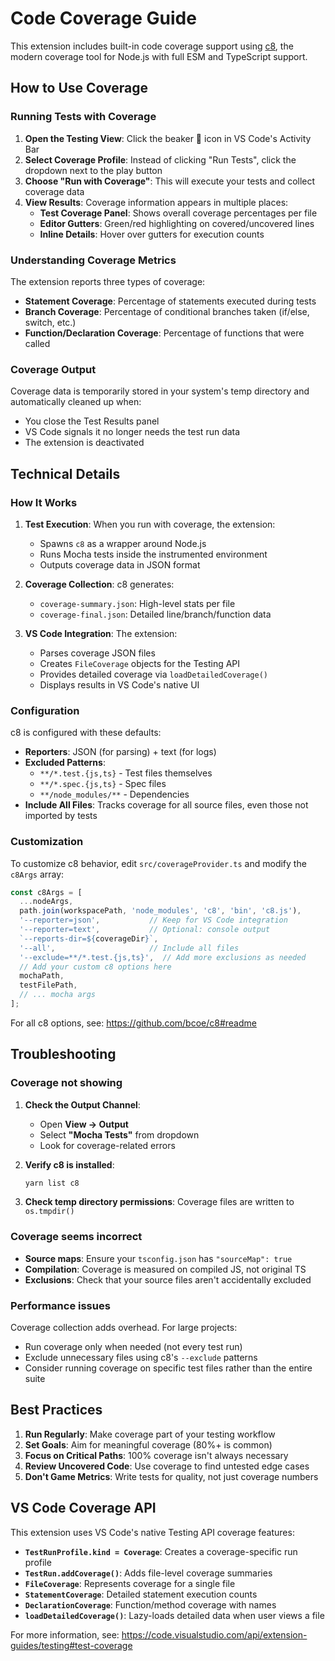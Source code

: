 # Code Coverage Guide

This extension includes built-in code coverage support using [c8](https://github.com/bcoe/c8), the modern coverage tool for Node.js with full ESM and TypeScript support.

## How to Use Coverage

### Running Tests with Coverage

1. **Open the Testing View**: Click the beaker 🧪 icon in VS Code's Activity Bar
2. **Select Coverage Profile**: Instead of clicking "Run Tests", click the dropdown next to the play button
3. **Choose "Run with Coverage"**: This will execute your tests and collect coverage data
4. **View Results**: Coverage information appears in multiple places:
   - **Test Coverage Panel**: Shows overall coverage percentages per file
   - **Editor Gutters**: Green/red highlighting on covered/uncovered lines
   - **Inline Details**: Hover over gutters for execution counts

### Understanding Coverage Metrics

The extension reports three types of coverage:

- **Statement Coverage**: Percentage of statements executed during tests
- **Branch Coverage**: Percentage of conditional branches taken (if/else, switch, etc.)
- **Function/Declaration Coverage**: Percentage of functions that were called

### Coverage Output

Coverage data is temporarily stored in your system's temp directory and automatically cleaned up when:
- You close the Test Results panel
- VS Code signals it no longer needs the test run data
- The extension is deactivated

## Technical Details

### How It Works

1. **Test Execution**: When you run with coverage, the extension:
   - Spawns `c8` as a wrapper around Node.js
   - Runs Mocha tests inside the instrumented environment
   - Outputs coverage data in JSON format

2. **Coverage Collection**: c8 generates:
   - `coverage-summary.json`: High-level stats per file
   - `coverage-final.json`: Detailed line/branch/function data

3. **VS Code Integration**: The extension:
   - Parses coverage JSON files
   - Creates `FileCoverage` objects for the Testing API
   - Provides detailed coverage via `loadDetailedCoverage()`
   - Displays results in VS Code's native UI

### Configuration

c8 is configured with these defaults:
- **Reporters**: JSON (for parsing) + text (for logs)
- **Excluded Patterns**:
  - `**/*.test.{js,ts}` - Test files themselves
  - `**/*.spec.{js,ts}` - Spec files
  - `**/node_modules/**` - Dependencies
- **Include All Files**: Tracks coverage for all source files, even those not imported by tests

### Customization

To customize c8 behavior, edit `src/coverageProvider.ts` and modify the `c8Args` array:

```typescript
const c8Args = [
  ...nodeArgs,
  path.join(workspacePath, 'node_modules', 'c8', 'bin', 'c8.js'),
  '--reporter=json',           // Keep for VS Code integration
  '--reporter=text',           // Optional: console output
  `--reports-dir=${coverageDir}`,
  '--all',                     // Include all files
  '--exclude=**/*.test.{js,ts}',  // Add more exclusions as needed
  // Add your custom c8 options here
  mochaPath,
  testFilePath,
  // ... mocha args
];
```

For all c8 options, see: https://github.com/bcoe/c8#readme

## Troubleshooting

### Coverage not showing

1. **Check the Output Channel**:
   - Open **View → Output**
   - Select **"Mocha Tests"** from dropdown
   - Look for coverage-related errors

2. **Verify c8 is installed**:
   ```bash
   yarn list c8
   ```

3. **Check temp directory permissions**: Coverage files are written to `os.tmpdir()`

### Coverage seems incorrect

- **Source maps**: Ensure your `tsconfig.json` has `"sourceMap": true`
- **Compilation**: Coverage is measured on compiled JS, not original TS
- **Exclusions**: Check that your source files aren't accidentally excluded

### Performance issues

Coverage collection adds overhead. For large projects:
- Run coverage only when needed (not every test run)
- Exclude unnecessary files using c8's `--exclude` patterns
- Consider running coverage on specific test files rather than the entire suite

## Best Practices

1. **Run Regularly**: Make coverage part of your testing workflow
2. **Set Goals**: Aim for meaningful coverage (80%+ is common)
3. **Focus on Critical Paths**: 100% coverage isn't always necessary
4. **Review Uncovered Code**: Use coverage to find untested edge cases
5. **Don't Game Metrics**: Write tests for quality, not just coverage numbers

## VS Code Coverage API

This extension uses VS Code's native Testing API coverage features:

- **`TestRunProfile.kind = Coverage`**: Creates a coverage-specific run profile
- **`TestRun.addCoverage()`**: Adds file-level coverage summaries
- **`FileCoverage`**: Represents coverage for a single file
- **`StatementCoverage`**: Detailed statement execution counts
- **`DeclarationCoverage`**: Function/method coverage with names
- **`loadDetailedCoverage()`**: Lazy-loads detailed data when user views a file

For more information, see: https://code.visualstudio.com/api/extension-guides/testing#test-coverage
